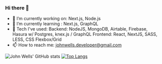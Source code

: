 ### Hi there 👋
- 🔭 I’m currently working on: Next.js, Node.js
- 🌱 I’m currently learning : Next.js, GraphQL
- 🤔 Tech I've used: Backend: NodeJS, MongoDB, Airtable, Firebase, Hasura w/ Postgres, knex.js / GraphQL Frontend: React, NextJS, SASS, LESS, CSS Flexbox/Grid
- 📫 How to reach me: johnwells.developer@gmail.com

![John Wells' GitHub stats](https://github-readme-stats.vercel.app/api?username=johngwells&include_all_commits=true&show_icons=true&theme=merko)
[![Top Langs](https://github-readme-stats.vercel.app/api/top-langs/?username=johngwells&layout=compact)](https://github.com/johngwells/github-readme-stats)


<!--
**johngwells/johngwells** is a ✨ _special_ ✨ repository because its `README.md` (this file) appears on your GitHub profile.

Here are some ideas to get you started:

- 🔭 I’m currently working on ...
- 🌱 I’m currently learning ...
- 👯 I’m looking to collaborate on ...
- 🤔 I’m looking for help with ...
- 💬 Ask me about ...
- 📫 How to reach me: ...
- 😄 Pronouns: ...
- ⚡ Fun fact: ...
-->
